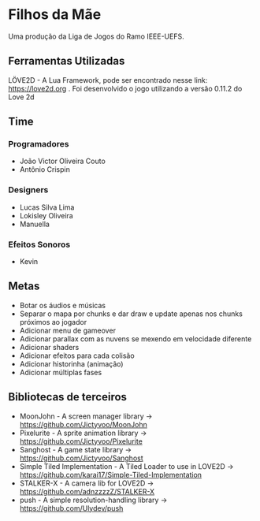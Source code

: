 # Filhos da Mãe

Uma produção da Liga de Jogos do Ramo IEEE-UEFS.

## Ferramentas Utilizadas

LÖVE2D - A Lua Framework, pode ser encontrado nesse link: https://love2d.org . Foi desenvolvido o jogo utilizando a versão 0.11.2 do Love 2d

## Time

### Programadores

* João Victor Oliveira Couto
* Antônio Crispin

### Designers

* Lucas Silva Lima
* Lokisley Oliveira
* Manuella

### Efeitos Sonoros

* Kevin

## Metas

* Botar os áudios e músicas
* Separar o mapa por chunks e dar draw e update apenas nos chunks próximos ao jogador
* Adicionar menu de gameover
* Adicionar parallax com as nuvens se mexendo em velocidade diferente
* Adicionar shaders
* Adicionar efeitos para cada colisão
* Adicionar historinha (animação)
* Adicionar múltiplas fases

## Bibliotecas de terceiros

* MoonJohn - A screen manager library -> <https://github.com/Jictyvoo/MoonJohn>
* Pixelurite - A sprite animation library -> <https://github.com/Jictyvoo/Pixelurite>
* Sanghost - A game state library -> <https://github.com/Jictyvoo/Sanghost>
* Simple Tiled Implementation - A Tiled Loader to use in LOVE2D -> <https://github.com/karai17/Simple-Tiled-Implementation>
* STALKER-X - A camera lib for LOVE2D -> <https://github.com/adnzzzzZ/STALKER-X>
* push - A simple resolution-handling library -> <https://github.com/Ulydev/push>

